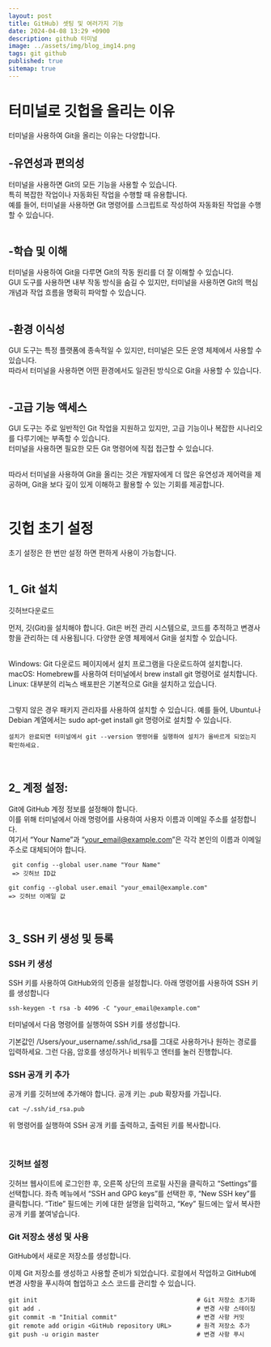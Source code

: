```yaml
---
layout: post
title: GitHub) 셋팅 및 여러가지 기능
date: 2024-04-08 13:29 +0900
description: github 터미널
image: ../assets/img/blog_img14.png
tags: git github
published: true
sitemap: true
---
```


# 터미널로 깃헙을 올리는 이유
터미널을 사용하여 Git을 올리는 이유는 다양합니다.
<br>

## -유연성과 편의성
터미널을 사용하면 Git의 모든 기능을 사용할 수 있습니다.   
특히 복잡한 작업이나 자동화된 작업을 수행할 때 유용합니다.   
예를 들어, 터미널을 사용하면 Git 명령어를 스크립트로 작성하여 자동화된 작업을 수행할 수 있습니다.   
<br>


## -학습 및 이해
터미널을 사용하여 Git을 다루면 Git의 작동 원리를 더 잘 이해할 수 있습니다.   
GUI 도구를 사용하면 내부 작동 방식을 숨길 수 있지만, 터미널을 사용하면 Git의 핵심 개념과 작업 흐름을 명확히 파악할 수 있습니다.   
<br>

## -환경 이식성
GUI 도구는 특정 플랫폼에 종속적일 수 있지만, 터미널은 모든 운영 체제에서 사용할 수 있습니다.   
따라서 터미널을 사용하면 어떤 환경에서도 일관된 방식으로 Git을 사용할 수 있습니다.   
<br>

## -고급 기능 액세스
GUI 도구는 주로 일반적인 Git 작업을 지원하고 있지만, 고급 기능이나 복잡한 시나리오를 다루기에는 부족할 수 있습니다.   
터미널을 사용하면 필요한 모든 Git 명령어에 직접 접근할 수 있습니다.   
<br>

따라서 터미널을 사용하여 Git을 올리는 것은 개발자에게 더 많은 유연성과 제어력을 제공하며, Git을 보다 깊이 있게 이해하고 활용할 수 있는 기회를 제공합니다.   
<br>


# 깃헙 초기 설정
초기 설정은 한 번만 설정 하면 편하게 사용이 가능합니다.   
<br>


## 1_ Git 설치
깃허브다운로드
<br>

먼저, 깃(Git)을 설치해야 합니다. Git은 버전 관리 시스템으로, 코드를 추적하고 변경사항을 관리하는 데 사용됩니다. 다양한 운영 체제에서 Git을 설치할 수 있습니다.   
<br>

Windows: Git 다운로드 페이지에서 설치 프로그램을 다운로드하여 설치합니다.   
macOS: Homebrew를 사용하여 터미널에서 brew install git 명령어로 설치합니다.   
Linux: 대부분의 리눅스 배포판은 기본적으로 Git을 설치하고 있습니다.   
<br> 

그렇지 않은 경우 패키지 관리자를 사용하여 설치할 수 있습니다. 예를 들어, Ubuntu나 Debian 계열에서는 sudo apt-get install git 명령어로 설치할 수 있습니다.   
````
설치가 완료되면 터미널에서 git --version 명령어를 실행하여 설치가 올바르게 되었는지 확인하세요.
````
<br>

## 2_ 계정 설정:
Git에 GitHub 계정 정보를 설정해야 합니다.   
이를 위해 터미널에서 아래 명령어를 사용하여 사용자 이름과 이메일 주소를 설정합니다.  
여기서 “Your Name”과 “your_email@example.com”은 각각 본인의 이름과 이메일 주소로 대체되어야 합니다.   
````
 git config --global user.name "Your Name" 
 => 깃허브 ID값

git config --global user.email "your_email@example.com"
=> 깃허브 이메일 값
```` 
<br>

## 3_ SSH 키 생성 및 등록
### SSH 키 생성
SSH 키를 사용하여 GitHub와의 인증을 설정합니다.
아래 명령어를 사용하여 SSH 키를 생성합니다
````
ssh-keygen -t rsa -b 4096 -C "your_email@example.com"
```` 
터미널에서 다음 명령어를 실행하여 SSH 키를 생성합니다.

기본값인 /Users/your_username/.ssh/id_rsa를 그대로 사용하거나 원하는 경로를 입력하세요.
그런 다음, 암호를 생성하거나 비워두고 엔터를 눌러 진행합니다.
<br>

### SSH 공개 키 추가
공개 키를 깃허브에 추가해야 합니다. 공개 키는 .pub 확장자를 가집니다.
````
cat ~/.ssh/id_rsa.pub
```` 
위 명령어를 실행하여 SSH 공개 키를 출력하고, 출력된 키를 복사합니다.

<br>

### 깃허브 설정
깃허브 웹사이트에 로그인한 후, 오른쪽 상단의 프로필 사진을 클릭하고 “Settings”를 선택합니다.
좌측 메뉴에서 “SSH and GPG keys”를 선택한 후, “New SSH key”를 클릭합니다.
“Title” 필드에는 키에 대한 설명을 입력하고, “Key” 필드에는 앞서 복사한 공개 키를 붙여넣습니다.
<br>

### Git 저장소 생성 및 사용
GitHub에서 새로운 저장소를 생성합니다.

이제 Git 저장소를 생성하고 사용할 준비가 되었습니다.
로컬에서 작업하고 GitHub에 변경 사항을 푸시하여 협업하고 소스 코드를 관리할 수 있습니다.
````
git init                                            # Git 저장소 초기화
git add .                                           # 변경 사항 스테이징
git commit -m "Initial commit"                      # 변경 사항 커밋
git remote add origin <GitHub repository URL>       # 원격 저장소 추가
git push -u origin master                           # 변경 사항 푸시
```` 

